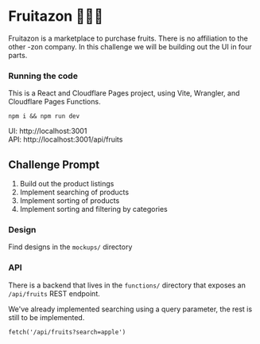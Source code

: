 # Fruitazon 🍓🍓🍓

Fruitazon is a marketplace to purchase fruits. There is no affiliation to the other -zon company. In this challenge we will be building out the UI in four parts.
<br>

### Running the code

This is a React and Cloudflare Pages project, using Vite, Wrangler, and Cloudflare Pages Functions.

```
npm i && npm run dev
```

UI: http://localhost:3001  
API: http://localhost:3001/api/fruits

## Challenge Prompt

1. Build out the product listings
2. Implement searching of products
3. Implement sorting of products
4. Implement sorting and filtering by categories

### Design

Find designs in the `mockups/` directory

### API

There is a backend that lives in the `functions/` directory that exposes an `/api/fruits` REST endpoint.

We've already implemented searching using a query parameter, the rest is still to be implemented.

```
fetch('/api/fruits?search=apple')
```
